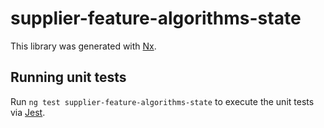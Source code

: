 # supplier-feature-algorithms-state

This library was generated with [Nx](https://nx.dev).

## Running unit tests

Run `ng test supplier-feature-algorithms-state` to execute the unit tests via [Jest](https://jestjs.io).
